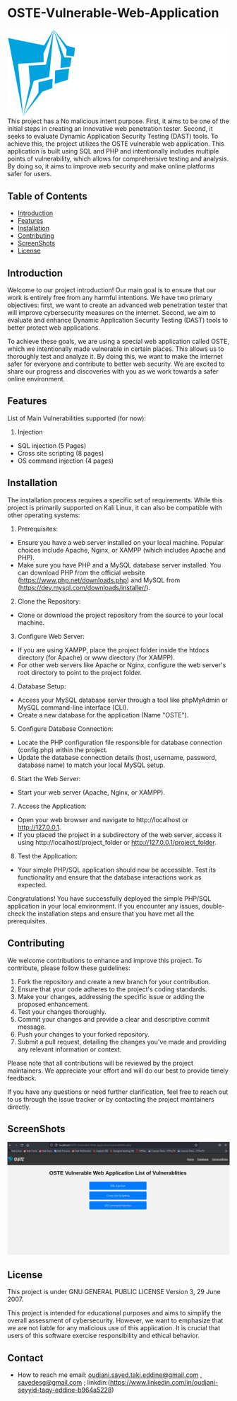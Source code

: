 
# OSTE-Vulnerable-Web-Application
![Project Logo](OSTE.svg)
This project has a No malicious intent purpose. First, it aims to be one of the initial steps in creating an innovative web penetration tester. Second, it seeks to evaluate Dynamic Application Security Testing (DAST) tools. To achieve this, the project utilizes the OSTE vulnerable web application. This application is built using SQL and PHP and intentionally includes multiple points of vulnerability, which allows for comprehensive testing and analysis. By doing so, it aims to improve web security and make online platforms safer for users.
## Table of Contents

- [Introduction](#introduction)
- [Features](#features)
- [Installation](#installation)
- [Contributing](#contributing)
- [ScreenShots](#ScreenShots)
- [License](#license)

## Introduction
Welcome to our project introduction! Our main goal is to ensure that our work is entirely free from any harmful intentions. We have two primary objectives: first, we want to create an advanced web penetration tester that will improve cybersecurity measures on the internet. Second, we aim to evaluate and enhance Dynamic Application Security Testing (DAST) tools to better protect web applications.

To achieve these goals, we are using a special web application called OSTE, which we intentionally made vulnerable in certain places. This allows us to thoroughly test and analyze it. By doing this, we want to make the internet safer for everyone and contribute to better web security. We are excited to share our progress and discoveries with you as we work towards a safer online environment.

## Features

List of Main Vulnerabilities supported (for now):
1. Injection
  - SQL injection (5 Pages)
  - Cross site scripting (8 pages)
  - OS command injection (4 pages)
## Installation

The installation process requires a specific set of requirements. While this project is primarily supported on Kali Linux, it can also be compatible with other operating systems:
1.    Prerequisites:
  - Ensure you have a web server installed on your local machine. Popular choices include Apache, Nginx, or XAMPP (which includes Apache and PHP).
  - Make sure you have PHP and a MySQL database server installed. You can download PHP from the official website (https://www.php.net/downloads.php) and MySQL from (https://dev.mysql.com/downloads/installer/).

2.    Clone the Repository:
  - Clone or download the project repository from the source to your local machine.

3.    Configure Web Server:
  - If you are using XAMPP, place the project folder inside the htdocs directory (for Apache) or www directory (for XAMPP).
  - For other web servers like Apache or Nginx, configure the web server's root directory to point to the project folder.

4.    Database Setup:
  - Access your MySQL database server through a tool like phpMyAdmin or MySQL command-line interface (CLI).
  - Create a new database for the application (Name "OSTE").

5.    Configure Database Connection:
  - Locate the PHP configuration file responsible for database connection (config.php) within the project.
  - Update the database connection details (host, username, password, database name) to match your local MySQL setup.

6.    Start the Web Server:
  - Start your web server (Apache, Nginx, or XAMPP).

7.    Access the Application:
  - Open your web browser and navigate to http://localhost or http://127.0.0.1.
  - If you placed the project in a subdirectory of the web server, access it using http://localhost/project_folder or http://127.0.0.1/project_folder.

8.    Test the Application:
  - Your simple PHP/SQL application should now be accessible. Test its functionality and ensure that the database interactions work as expected.

Congratulations! You have successfully deployed the simple PHP/SQL application in your local environment. If you encounter any issues, double-check the installation steps and ensure that you have met all the prerequisites.
  

## Contributing

We welcome contributions to enhance and improve this project. To contribute, please follow these guidelines:

   1. Fork the repository and create a new branch for your contribution.
   2. Ensure that your code adheres to the project's coding standards.
   3. Make your changes, addressing the specific issue or adding the proposed enhancement.
   4. Test your changes thoroughly.
   5. Commit your changes and provide a clear and descriptive commit message.
   6. Push your changes to your forked repository.
   7. Submit a pull request, detailing the changes you've made and providing any relevant information or context.

Please note that all contributions will be reviewed by the project maintainers. We appreciate your effort and will do our best to provide timely feedback.

If you have any questions or need further clarification, feel free to reach out to us through the issue tracker or by contacting the project maintainers directly.

## ScreenShots 
![Main Interface ](ico/Screenshot_2023-07-31_21-54-13.png)

## License

This project is under  GNU GENERAL PUBLIC LICENSE Version 3, 29 June 2007.

This project is intended for educational purposes and aims to simplify the overall assessment of cybersecurity. However, we want to emphasize that we are not liable for any malicious use of this application. It is crucial that users of this software exercise responsibility and ethical behavior.


## Contact

-  How to reach me email: oudjani.sayed.taki.eddine@gmail.com , sayedesg@gmail.com ;
   linkdin:(https://www.linkedin.com/in/oudjani-seyyid-taqy-eddine-b964a5228)

